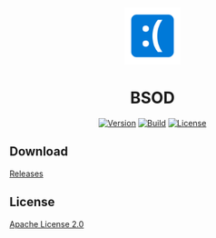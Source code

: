 <div align="center">
    <a href="https://github.com/shotav/BSOD/blob/master/assets/icon.svg"><img src="https://github.com/shotav/BSOD/raw/master/assets/icon.png" alt=":(" width="100" height="auto"></a>
    <h1>BSOD</h1>
    <a href="https://github.com/shotav/BSOD/tags"><img alt="Version" src="https://img.shields.io/github/v/release/shotav/BSOD?label=Version"></a>
    <a href="https://github.com/shotav/BSOD/actions/workflows/build.yml"><img alt="Build" src="https://github.com/shotav/BSOD/actions/workflows/build.yml/badge.svg"></a>
    <a href="https://github.com/shotav/BSOD/blob/master/LICENSE"><img alt="License" src="https://img.shields.io/github/license/shotav/BSOD?label=License"></a>
</div>

## Download

[Releases](https://github.com/shotav/BSOD/releases)

## License

[Apache License 2.0](https://github.com/shotav/BSOD/blob/master/LICENSE)